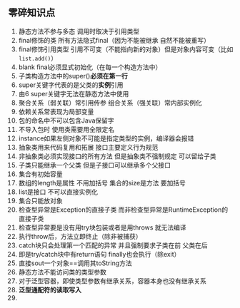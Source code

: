 ## 零碎知识点

1. 静态方法不参与多态 调用时取决于引用类型
2. final修饰的类 所有方法隐式final（因为不能被继承 自然不能被重写）
3. final修饰引用类型 引用不可变（不能指向新的对象）但是对象内容可变（比如`list.add()`）
4. blank final必须显式初始化（在每一个构造方法中）
5. 子类构造方法中的super()**必须在第一行**
6. super关键字代表的是父类的**实例**引用
7. 由6 super关键字无法在静态方法中使用
8. 聚合关系（弱关联）常引用传参 组合关系（强关联）常内部实例化
9. 依赖关系常表现为局部变量
10. 包的命名中不可以包含Java保留字
11. 不导入包时 使用类需要用全限定名
12. instance如果左侧对象不可能是指定类型的实例，编译器会报错
13. 抽象类用来代码复用和拓展 接口主要定义行为规范
14. 非抽象类必须实现接口的所有方法 但是抽象类不强制规定 可以留给子类
15. 子类只能继承一个父类 但是子接口可以继承多个父接口
16. 集合有初始容量
17. 数组的length是属性 不用加括号 集合的size是方法 要加括号
18. list是接口 不可以直接实例化
19. 集合只能放对象
20. 检查型异常是Exception的直接子类 而非检查型异常是RuntimeException的直接子类
21. 检查型异常要是没有用try块包装或者是用throws 就无法编译
22. 执行throw后，方法立即终止（除非被捕获）
23. catch块只会处理第一个匹配的异常 并且强制要求子类在前 父类在后
24. 即是try/catch块中有return语句 finally也会执行（除exit）
25. 直接sout一个对象==调用其toString方法
26. 静态方法不能访问类的类型参数
27. 对于泛型容器，即使类型参数有继承关系，容器本身也没有继承关系
28. **泛型通配符的读取写入**
29. 
